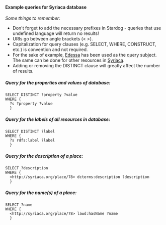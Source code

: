 #### Example queries for Syriaca database

_Some things to remember:_
* Don't forget to add the necessary prefixes in Stardog - queries that use undefined language will return no results!
* URIs go between angle brackets (< >).
* Capitalization for query clauses (e.g. SELECT, WHERE, CONSTRUCT, etc.) is convention and not required.
* For the sake of example, [Edessa](http://syriaca.org/place/78/html) has been used as the query subject. The same can be done for other resources in [Syriaca](syriaca.org).
* Adding or removing the DISTINCT clause will greatly affect the number of results.

##### Query for the properties and values of database:

```
SELECT DISTINCT ?property ?value
WHERE {
  ?s ?property ?value
  }
```


##### Query for the labels of all resources in database:

```
SELECT DISTINCT ?label
WHERE {
  ?s rdfs:label ?label
  }
```

##### Query for the description of a place:

```
SELECT ?description
WHERE {
  <http://syriaca.org/place/78> dcterms:description ?description
  }
```

##### Query for the name(s) of a place:

```
SELECT ?name
WHERE {
  <http://syriaca.org/place/78> lawd:hasName ?name
  }
```

